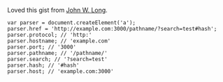 Loved this gist from [John W. Long](https://github.com/jlong).

    var parser = document.createElement('a');
    parser.href = 'http://example.com:3000/pathname/?search=test#hash';
    parser.protocol; // 'http:'
    parser.hostname; // 'example.com'
    parser.port; // '3000'
    parser.pathname; // '/pathname/'
    parser.search; // '?search=test'
    parser.hash; // '#hash'
    parser.host; // 'example.com:3000'
    


